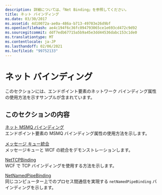 ```yaml
---
description: 詳細については、「Net Binding」を参照してください。
title: ネット バインディング
ms.date: 03/30/2017
ms.assetid: 4d10072a-ae0a-486a-b713-49703e26d9bf
ms.openlocfilehash: ae4c194f6c36fc094793065ce1e693cd472c9d92
ms.sourcegitcommit: ddf7edb67715a5b9a45e3dd44536dabc153c1de0
ms.translationtype: MT
ms.contentlocale: ja-JP
ms.lasthandoff: 02/06/2021
ms.locfileid: "99752133"
---
```

# <a name="net-binding"></a>ネット バインディング

このセクションには、エンドポイント要素のネットワーク バインディング属性の使用方法を示すサンプルが含まれています。  
  
## <a name="in-this-section"></a>このセクションの内容  

 [ネット MSMQ バインディング](net-msmq-binding.md)  
 エンドポイント要素の MSMQ バインディング属性の使用方法を示します。  
  
 [メッセージ キュー統合](message-queueing-integration.md)  
 メッセージキューと WCF の統合をデモンストレーションします。  
  
 [NetTCPBinding](nettcpbinding.md)  
 WCF で TCP バインディングを使用する方法を示します。  
  
 [NetNamedPipeBinding](netnamedpipebinding.md)  
 同じコンピューター上でのプロセス間通信を実現する `netNamedPipeBinding` バインディングを示します。
